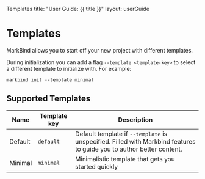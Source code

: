 <variable name="title" id="title">Templates</variable>
<frontmatter>
  title: "User Guide: {{ title }}"
  layout: userGuide
</frontmatter>

# Templates

MarkBind allows you to start off your new project with different templates.

During initialization you can add a flag `--template <template-key>` to select a different template to initialize with. For example:

```
markbind init --template minimal
```

## Supported Templates

Name    | Template key | Description
----    | -------      | ------
Default | `default`    | Default template if `--template` is unspecified. Filled with Markbind features to guide you to author better content.
Minimal | `minimal`    | Minimalistic template that gets you started quickly
